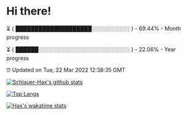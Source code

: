 # Hi there!

⏳ { ████████████████████░░░░░░░░░░ } - 69.44% - Month progress

⏳ { ██████░░░░░░░░░░░░░░░░░░░░░░░░ } - 22.06% - Year progress

⏰ Updated on Tue, 22 Mar 2022 12:38:35 GMT


[![Schlauer-Hax's github stats](https://github-readme-stats.vercel.app/api?username=Schlauer-Hax&show_icons=true&theme=dark&count_private=true)](https://github.com/Schlauer-Hax)


[![Top Langs](https://github-readme-stats.vercel.app/api/top-langs/?username=Schlauer-Hax&layout=compact&theme=dark)](https://github.com/Schlauer-Hax?tab=repositories)


[![Hax's wakatime stats](https://github-readme-stats.vercel.app/api/wakatime?username=Hax&theme=dark)](https://wakatime.com/@Hax)


